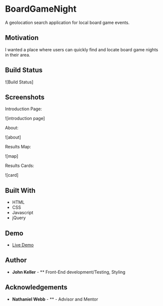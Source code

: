 # BoardGameNight

A  geolocation search application for local board game events. 

## Motivation
I wanted a place where users can quickly find and locate board game nights in their area.

## Build Status

![Build Status]

## Screenshots 
Introduction Page:

![introduction page]

About:

![about]

Results Map:

![map]

Results Cards:

![card]

## Built With

* HTML
* CSS
* Javascript
* jQuery

## Demo

- [Live Demo](https://jmkeller3.github.io/BoardGameNight/)

## Author

* **John Keller** - ** Front-End development/Testing, Styling

## Acknowledgements

* **Nathaniel Webb** - ** - Advisor and Mentor


